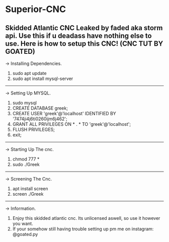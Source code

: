 # Superior-CNC
Skidded Atlantic CNC Leaked by faded aka storm api. Use this if u deadass have nothing else to use.
Here is how to setup this CNC! (CNC TUT BY GOATED)
---------------------------------------------------------------------------------------------------
-> Installing Dependencies.
1. sudo apt update
2. sudo apt install mysql-server
---------------------------------------------------------------------------------------------------
-> Setting Up MYSQL.
1. sudo mysql
2. CREATE DATABASE greek;
3. CREATE USER 'greek'@'localhost' IDENTIFIED BY '7474ji4j6ti0260ijm6j462';
4. GRANT ALL PRIVILEGES ON * . * TO 'greek'@'localhost';
5. FLUSH PRIVILEGES;
6. exit;
---------------------------------------------------------------------------------------------------
-> Starting Up The cnc.
1. chmod 777 *
2. sudo ./Greek
---------------------------------------------------------------------------------------------------
-> Screening The Cnc.
1. apt install screen
2. screen ./Greek
---------------------------------------------------------------------------------------------------
-> Information.
1. Enjoy this skidded atlantic cnc. Its unlicensed aswell, so use it however you want.
2. If your somehow still having trouble setting up pm me on instagram: @goated.py
